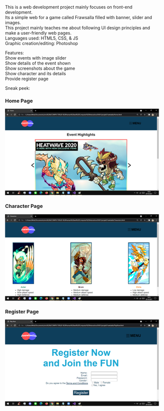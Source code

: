 This is a web development project mainly focuses on front-end development.  
Its a simple web for a game called Frawsalla filled with banner, slider and images.  
This project mainly teaches me about following UI design principles and make a user-friendly web pages.  
Languages used: HTML5, CSS, & JS  
Graphic creation/editing: Photoshop  

Features:  
Show events with image slider  
Show details of the event shown  
Show screenshots about the game  
Show character and its details  
Provide register page  

Sneak peek:
### Home Page
![](images/homepage.png)

### Character Page
![](images/characterpage.png)

### Register Page
![](images/registerpage.png)

